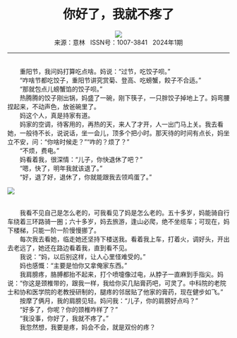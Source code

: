 # <center>你好了，我就不疼了</center>

<div align=center><img src="http://fslib.vip.qikan.cn/img.ashx?key=%d7%f7%d5%df%a3%ba%d0%a1%bf%e1%c1%a8"></div>

<center>来源：意林   ISSN号：1007-3841   2024年1期</center>

* * *

<br>　　重阳节，我问妈打算吃点啥。妈说：“过节，吃饺子呗。”  
　　“咋啥节都吃饺子，重阳节讲究赏菊、登高、吃螃蟹，餃子不合适。”  
　　“那就包点儿螃蟹馅的饺子呗。”  
　　热腾腾的饺子刚出锅，妈盛了一碗，刚下筷子，一只胖饺子掉地上了。妈弯腰捏起来，不动声色，放爸碗里了。  
　　妈这个人，真是持家有道。  
　　妈家的空调，待客用的，再热的天，来人了才开，人一出门马上关。我去看她，一般待不长，说说话，坐一会儿，顶多个把小时。那天待的时间有点长，妈坐立不安，问：“你啥时候走？”“咋的？烦了？”  
　　“不烦，费电。”  
　　妈看着我，很深情：“儿子，你快退休了吧？”  
　　“嗯，快了，明年我就该退了。”  
　　“好，退了好，退休了，你就能跟我去领鸡蛋了。”

![](http://img.resource.qikan.cn/markvip/qkimages/yili/yili202401/yili20240130-1-l.jpg)

  
<br>　　我看不见自己是怎么老的，可我看见了妈是怎么老的。五十多岁，妈能骑自行车绕着三环路骑一圈；六十多岁，妈去旅游，逢山必爬，绝不坐缆车；可现在，妈下楼梯，只能一阶一阶慢慢挪了。  
　　每次我去看她，临走她还坚持下楼送我。看着我上车，打着火，调好头，开出去老远了，她还在路边看着我，直到看不见。  
　　我说：“妈，以后别这样，让人心里怪难受的。”  
　　妈也感慨：“主要是怕你又拿俺家东西。”  
　　我肩膀疼，胳膊都抬不起来，打个喷嚏像过电，从脖子一直麻到手指尖。妈说：“你这是颈椎带的，跟我一样，我给你买几贴膏药吧，可灵了。中科院的老院士和协和医学院的老教授研制的，腿疼的邻居贴了他家的膏药，现在健步如飞。”  
　　按摩了俩月，我的肩膀见轻。妈问我：“儿子，你的肩膀好点吗？”  
　　“好多了，你呢？你的颈椎咋样了？”  
　　“我没事，你好了，我就不疼了。”  
　　我忽然想，我要是疼，妈会不会，就是双份的疼？
